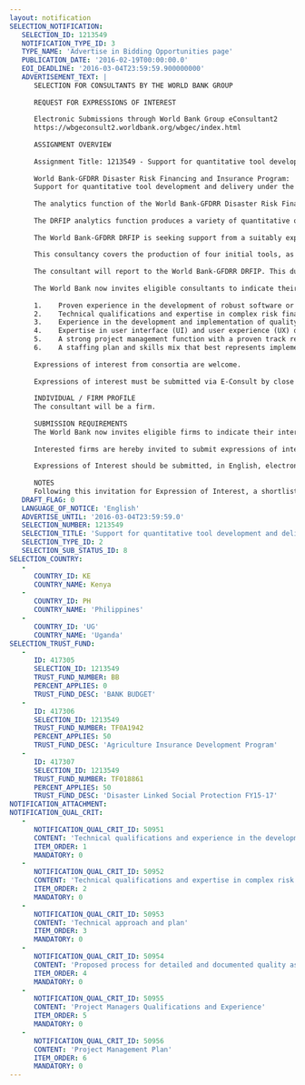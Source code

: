 ```yaml
---
layout: notification
SELECTION_NOTIFICATION: 
   SELECTION_ID: 1213549
   NOTIFICATION_TYPE_ID: 3
   TYPE_NAME: 'Advertise in Bidding Opportunities page'
   PUBLICATION_DATE: '2016-02-19T00:00:00.0'
   EOI_DEADLINE: '2016-03-04T23:59:59.900000000'
   ADVERTISEMENT_TEXT: |
      SELECTION FOR CONSULTANTS BY THE WORLD BANK GROUP
      
      REQUEST FOR EXPRESSIONS OF INTEREST
      
      Electronic Submissions through World Bank Group eConsultant2
      https://wbgeconsult2.worldbank.org/wbgec/index.html
      
      ASSIGNMENT OVERVIEW
      
      Assignment Title: 1213549 - Support for quantitative tool development and delivery under the analytics function
      
      World Bank-GFDRR Disaster Risk Financing and Insurance Program:
      Support for quantitative tool development and delivery under the analytics function
      
      The analytics function of the World Bank-GFDRR Disaster Risk Financing and Insurance Program (DRFIP) - a partnership of the World Banks Finance & Markets Global Practice and the Global Facility for Disaster Reduction and Recovery (GFDRR) - provides tools and analysis to support the DRFIP in its efforts to help World Bank clients develop and implement strategies for the financial management of disaster losses. 
      
      The DRFIP analytics function produces a variety of quantitative outputs to help World Bank clients develop DRFI strategies. These include probabilistic financial disaster risk assessments to help clients to understand their financial risk arising from natural disasters; cost-benefit analyses of different types of financial instrument (e.g. reserve funds, credit options, insurance); quantitative support to financial instrument design; and technical pricing of financial products. The DRFIP analytics function applies expertise in actuarial and probabilistic catastrophe risk modelling, and economic analysis to deliver this support. Building on several years of successful client engagement with prototype DRFI tools and analyses, the DRFIP is now expanding and further developing the provision of analytics. 
      
      The World Bank-GFDRR DRFIP is seeking support from a suitably experienced and qualified technical firm in the development of quantitative tools to support decision-making in financial disaster risk management. This consultancy will leverage the existing portfolio of tools and methodologies developed by the DRFIP analytics function to create a next generation of tools that draw on current international best practice in user interface design, transparency and quality in coding, and probabilistic financial and actuarial analysis.
      
      This consultancy covers the production of four initial tools, as will be detailed in the Terms of Reference (ToR), with the potential for further work conditional on the needs of the DRFIP and the performance of the successful vendor under this ToR. The initial tools are each specific to a particular country, and will be tailored to the level of technical dialogue and data availability for that country. The tools will be developed to allow decision makers to understand the financial implications of different DRF strategies, as well as answer questions about financial instruments and define relevant policy options.  All tools will be provided in a format agreed at project outset in writing, but likely to be Microsoft Excel 2007 or later.
      
      The consultant will report to the World Bank-GFDRR DRFIP. This duration of this assignment is until August 31 2016.
      
      The World Bank now invites eligible consultants to indicate their interest in providing the services. The firm will be selected following the World Banks Guidelines: Selection and Use of Consultants by the World Bank for Operational Purposes. Minimum qualifications of the firm to be selected for the required assignment include:
      
      1.	Proven experience in the development of robust software or other quantitative tools for non-technical users and for use in an operational context;
      2.	Technical qualifications and expertise in complex risk financing analysis, including working in a probabilistic framework;
      3.	Experience in the development and implementation of quality assurance processes consistent with international best practice in the relevant domains of: finance and/or actuarial science; and software/coding within quantitative tools;
      4.	Expertise in user interface (UI) and user experience (UX) design;
      5.	A strong project management function with a proven track record of delivery;
      6.	A staffing plan and skills mix that best represents implementation of the activities listed the TOR. 
      
      Expressions of interest from consortia are welcome.
      
      Expressions of interest must be submitted via E-Consult by close of business, Friday 4 March 2016.
      
      INDIVIDUAL / FIRM PROFILE
      The consultant will be a firm. 
      
      SUBMISSION REQUIREMENTS
      The World Bank now invites eligible firms to indicate their interest in providing the services.  Interested firms must provide information indicating that they are qualified to perform the services (brochures, description of similar assignments, experience in similar conditions, availability of appropriate skills among staff, etc. for firms; CV and cover letter for individuals).  Please note that the total size of all attachments should be less than 5MB.  Consultants may associate to enhance their qualifications.
      
      Interested firms are hereby invited to submit expressions of interest.
      
      Expressions of Interest should be submitted, in English, electronically through World Bank Group eTendering (https://wbgeconsult2.worldbank.org/wbgec/index.html)
      
      NOTES
      Following this invitation for Expression of Interest, a shortlist of qualified firms will be formally invited to submit proposals.  Shortlisting and selection will be subject to the availability of funding.
   DRAFT_FLAG: 0
   LANGUAGE_OF_NOTICE: 'English'
   ADVERTISE_UNTIL: '2016-03-04T23:59:59.0'
   SELECTION_NUMBER: 1213549
   SELECTION_TITLE: 'Support for quantitative tool development and delivery under the analytics function'
   SELECTION_TYPE_ID: 2
   SELECTION_SUB_STATUS_ID: 8
SELECTION_COUNTRY: 
   - 
      COUNTRY_ID: KE
      COUNTRY_NAME: Kenya
   - 
      COUNTRY_ID: PH
      COUNTRY_NAME: 'Philippines'
   - 
      COUNTRY_ID: 'UG'
      COUNTRY_NAME: 'Uganda'
SELECTION_TRUST_FUND: 
   - 
      ID: 417305
      SELECTION_ID: 1213549
      TRUST_FUND_NUMBER: BB
      PERCENT_APPLIES: 0
      TRUST_FUND_DESC: 'BANK BUDGET'
   - 
      ID: 417306
      SELECTION_ID: 1213549
      TRUST_FUND_NUMBER: TF0A1942
      PERCENT_APPLIES: 50
      TRUST_FUND_DESC: 'Agriculture Insurance Development Program'
   - 
      ID: 417307
      SELECTION_ID: 1213549
      TRUST_FUND_NUMBER: TF018861
      PERCENT_APPLIES: 50
      TRUST_FUND_DESC: 'Disaster Linked Social Protection FY15-17'
NOTIFICATION_ATTACHMENT: 
NOTIFICATION_QUAL_CRIT: 
   - 
      NOTIFICATION_QUAL_CRIT_ID: 50951
      CONTENT: 'Technical qualifications and experience in the development of robust software or other quantitative tools for non-technical users and for use in an operational context'
      ITEM_ORDER: 1
      MANDATORY: 0
   - 
      NOTIFICATION_QUAL_CRIT_ID: 50952
      CONTENT: 'Technical qualifications and expertise in complex risk financing analysis, including working in a probabilistic framework'
      ITEM_ORDER: 2
      MANDATORY: 0
   - 
      NOTIFICATION_QUAL_CRIT_ID: 50953
      CONTENT: 'Technical approach and plan'
      ITEM_ORDER: 3
      MANDATORY: 0
   - 
      NOTIFICATION_QUAL_CRIT_ID: 50954
      CONTENT: 'Proposed process for detailed and documented quality assurance'
      ITEM_ORDER: 4
      MANDATORY: 0
   - 
      NOTIFICATION_QUAL_CRIT_ID: 50955
      CONTENT: 'Project Managers Qualifications and Experience'
      ITEM_ORDER: 5
      MANDATORY: 0
   - 
      NOTIFICATION_QUAL_CRIT_ID: 50956
      CONTENT: 'Project Management Plan'
      ITEM_ORDER: 6
      MANDATORY: 0
---
```


